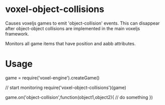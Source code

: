 voxel-object-collisions
=======================

Causes voxeljs games to emit 'object-collision' events. This can disappear after object-object collisions are implemented in the main voxeljs framework.

Monitors all game items that have position and aabb attributes.

Usage
=======================

game = require('voxel-engine').createGame()

// start monitoring
require('voxel-object-collisions')(game)

game.on('object-collision',function(object1,object2){
  // do something
})


